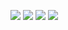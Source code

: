![](https://raw.github.com/floor114/Flood-It/master/Flood-It/images/Preview1.png)
![](https://raw.github.com/floor114/Flood-It/master/Flood-It/images/Preview2.png)
![](https://raw.github.com/floor114/Flood-It/master/Flood-It/images/Preview3.png)
![](https://raw.github.com/floor114/Flood-It/master/Flood-It/images/Preview4.png)
